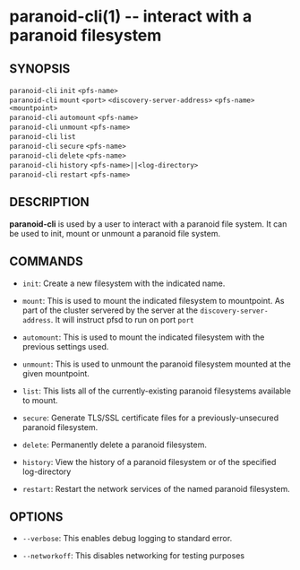 paranoid-cli(1) -- interact with a paranoid filesystem
======================================================

## SYNOPSIS

`paranoid-cli` `init` `<pfs-name>`<br>
`paranoid-cli` `mount` `<port>` `<discovery-server-address>` `<pfs-name>` `<mountpoint>`<br>
`paranoid-cli` `automount` `<pfs-name>`<br>
`paranoid-cli` `unmount` `<pfs-name>`<br>
`paranoid-cli` `list`<br>
`paranoid-cli` `secure` `<pfs-name>`<br>
`paranoid-cli` `delete` `<pfs-name>`<br>
`paranoid-cli` `history` `<pfs-name>||<log-directory>`<br>
`paranoid-cli` `restart` `<pfs-name>`<br>

## DESCRIPTION

**paranoid-cli** is used by a user to interact with a paranoid file system. It can be used to init,
mount or unmount a paranoid file system.

## COMMANDS

* `init`:
    Create a new filesystem with the indicated name.

* `mount`:
	This is used to mount the indicated filesystem to mountpoint. As part of the cluster servered by the server at the `discovery-server-address`. It will instruct pfsd to run on port `port`

* `automount`:
	This is used to mount the indicated filesystem with the previous settings used.

* `unmount`:
	This is used to unmount the paranoid filesystem mounted at the given mountpoint.

* `list`:
    This lists all of the currently-existing paranoid filesystems available to mount.

* `secure`:
    Generate TLS/SSL certificate files for a previously-unsecured paranoid filesystem.

* `delete`:
    Permanently delete a paranoid filesystem.

* `history`:
    View the history of a paranoid filesystem or of the specified log-directory

* `restart`:
    Restart the network services of the named paranoid filesystem.

## OPTIONS

  * `--verbose`:
    This enables debug logging to standard error.

  * `--networkoff`:
	This disables networking for testing purposes
